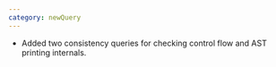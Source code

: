 ```yaml
---
category: newQuery
---
```

* Added two consistency queries for checking control flow and AST printing internals.
